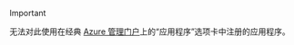 > [!IMPORTANT]
> 无法对此使用在经典 [Azure 管理门户](https://manage.windowsazure.com/)上的“应用程序”选项卡中注册的应用程序。
> 
> 



<!--HONumber=Jan17_HO1-->


